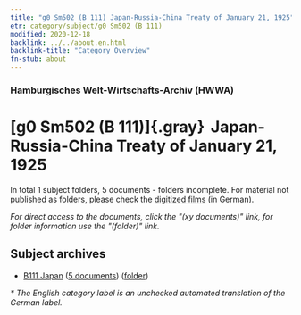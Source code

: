 ```yaml
---
title: "g0 Sm502 (B 111) Japan-Russia-China Treaty of January 21, 1925"
etr: category/subject/g0 Sm502 (B 111)
modified: 2020-12-18
backlink: ../../about.en.html
backlink-title: "Category Overview"
fn-stub: about
---
```


### Hamburgisches Welt-Wirtschafts-Archiv (HWWA)
# [g0 Sm502 (B 111)]{.gray}&#8201; Japan-Russia-China Treaty of January 21, 1925&#160; 





In total 1 subject folders, 5 documents - folders incomplete.
For material not published as folders, please check the [digitized films](/film/h1_sh) (in German).

_For direct access to the documents, click the "(xy documents)" link, for folder information use the "(folder)" link._

## Subject archives


- [B111 Japan](../../../geo/about.en.html#B111) (<a href="https://dfg-viewer.de/show/?tx_dlf[id]=https://pm20.zbw.eu/mets/sh/1412xx/141272/1446xx/144627/public.mets.en.xml" target="_blank">5 documents</a>) ([folder](http://purl.org/pressemappe20/folder/sh/141272,144627))


_* The English category label is an unchecked automated translation of the German label._

